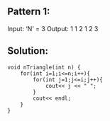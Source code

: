 ## Pattern 1:

Input: ‘N’ = 3
Output: 
    1
    1 2 
    1 2 3

## Solution:


    void nTriangle(int n) {
        for(int i=1;i<=n;i++){
            for(int j=1;j<=i;j++){
                cout<< j << " ";
            }
            cout<< endl;
        }
    }
